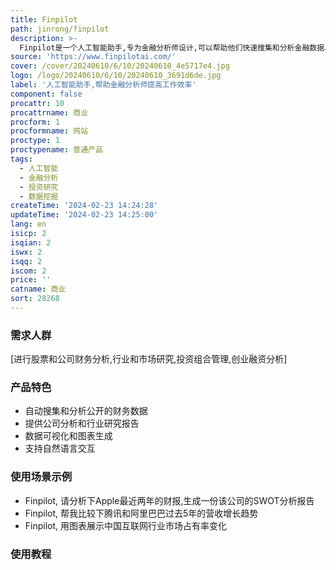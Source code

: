 ```yaml
---
title: Finpilot
path: jinrong/finpilot
description: >-
  Finpilot是一个人工智能助手,专为金融分析师设计,可以帮助他们快速搜集和分析金融数据、编写报告以及进行数据可视化,大大提高工作效率。它可以自动化搜集和分析公开的财务数据,节省大量手动工作时间,同时提供可验证的信息来源,保证研究质量。用户只需与Finpilot聊天即可获得直接的答复和可靠的洞见,从而简化金融分析工作流程。
source: 'https://www.finpilotai.com/'
cover: /cover/20240610/6/10/20240610_4e5717e4.jpg
logo: /logo/20240610/6/10/20240610_3691d6de.jpg
label: '人工智能助手,帮助金融分析师提高工作效率'
component: false
procattr: 10
procattrname: 商业
procform: 1
procformname: 网站
proctype: 1
proctypename: 普通产品
tags:
  - 人工智能
  - 金融分析
  - 投资研究
  - 数据挖掘
createTime: '2024-02-23 14:24:28'
updateTime: '2024-02-23 14:25:00'
lang: en
isicp: 2
isqian: 2
iswx: 2
isqq: 2
iscom: 2
price: ''
catname: 商业
sort: 28268
---
```




### 需求人群
[进行股票和公司财务分析,行业和市场研究,投资组合管理,创业融资分析]

### 产品特色
* 自动搜集和分析公开的财务数据
* 提供公司分析和行业研究报告
* 数据可视化和图表生成
* 支持自然语言交互

### 使用场景示例
* Finpilot, 请分析下Apple最近两年的财报,生成一份该公司的SWOT分析报告
* Finpilot, 帮我比较下腾讯和阿里巴巴过去5年的营收增长趋势
* Finpilot, 用图表展示中国互联网行业市场占有率变化

### 使用教程


  
